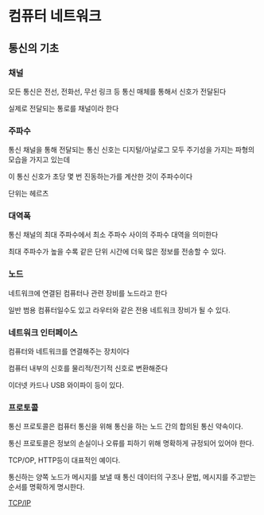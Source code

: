 # 컴퓨터 네트워크

## 통신의 기초

### 채널

모든 통신은 전선, 전화선, 무선 링크 등 통신 매체를 통해서 신호가 전달된다

실제로 전달되는 통로를 채널이라 한다

### 주파수

통신 채널을 통해 전달되는 통신 신호는 디지털/아날로그 모두 주기성을 가지는 파형의 모습을 가지고 있는데 

이 통신 신호가 초당 몇 번 진동하는가를 계산한 것이 주파수이다

단위는 헤르츠

### 대역폭

통신 채널의 최대 주파수에서 최소 주파수 사이의 주파수 대역을 의미한다

최대 주파수가 높을 수록 같은 단위 시간에 더욱 많은 정보를 전송할 수 있다.

### 노드

네트워크에 연결된 컴퓨터나 관련 장비를 노드라고 한다

일반 범용 컴퓨터일수도 있고 라우터와 같은 전용 네트워크 장비가 될 수 있다.

### 네트워크 인터페이스

컴퓨터와 네트워크를 연결해주는 장치이다

컴퓨터 내부의 신호를  물리적/전기적 신호로 변환해준다

이더넷 카드나 USB 와이파이 등이 있다.

### 프로토콜

통신 프로토콜은 컴퓨터 통신을 위해 통신을 하는 노드 간의 합의된 통신 약속이다.

통신 프로토콜은 정보의 손실이나 오류를 피하기 위해 명확하게 규정되어 있어야 한다.

TCP/OP, HTTP등이 대표적인 예이다.

통신하는 양쪽 노드가 메시지를 보낼 때 통신 데이터의 구조나 문법, 메시지를 주고받는 순서를 명확하게 명시한다.

[TCP/IP](https://www.notion.so/TCP-IP-ba13ae9d773b4b85b29225b40007ccd2?pvs=21)